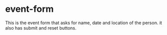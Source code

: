 # event-form
This is the event form that asks for name, date and location of the person. it also has submit and reset buttons.
